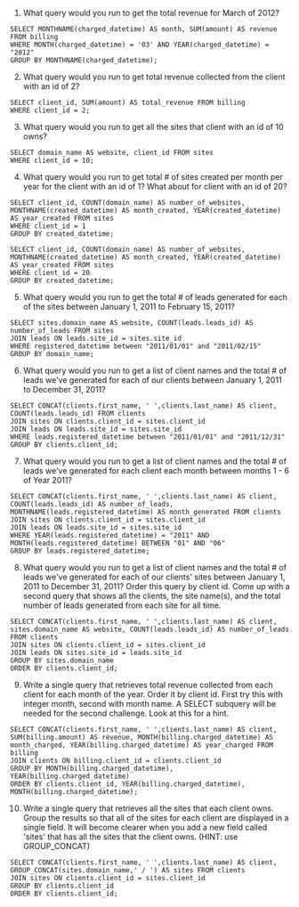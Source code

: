 1. What query would you run to get the total revenue for March of 2012?
```
SELECT MONTHNAME(charged_datetime) AS month, SUM(amount) AS revenue FROM billing
WHERE MONTH(charged_datetime) = '03' AND YEAR(charged_datetime) = "2012"
GROUP BY MONTHNAME(charged_datetime);
```

2. What query would you run to get total revenue collected from the client with an id of 2?
```
SELECT client_id, SUM(amount) AS total_revenue FROM billing
WHERE client_id = 2;
```

3. What query would you run to get all the sites that client with an id of 10 owns?
```
SELECT domain_name AS website, client_id FROM sites
WHERE client_id = 10;
```

4. What query would you run to get total # of sites created per month per year for the client with an id of 1? What about for client with an id of 20?
```
SELECT client_id, COUNT(domain_name) AS number_of_websites, MONTHNAME(created_datetime) AS month_created, YEAR(created_datetime) AS year_created FROM sites
WHERE client_id = 1
GROUP BY created_datetime;

SELECT client_id, COUNT(domain_name) AS number_of_websites, MONTHNAME(created_datetime) AS month_created, YEAR(created_datetime) AS year_created FROM sites
WHERE client_id = 20
GROUP BY created_datetime;
```

5. What query would you run to get the total # of leads generated for each of the sites between January 1, 2011 to February 15, 2011?
```
SELECT sites.domain_name AS website, COUNT(leads.leads_id) AS number_of_leads FROM sites
JOIN leads ON leads.site_id = sites.site_id
WHERE registered_datetime between "2011/01/01" and "2011/02/15"
GROUP BY domain_name;
```

6. What query would you run to get a list of client names and the total # of leads we've generated for each of our clients between January 1, 2011 to December 31, 2011?
```
SELECT CONCAT(clients.first_name, ' ',clients.last_name) AS client, COUNT(leads.leads_id) FROM clients
JOIN sites ON clients.client_id = sites.client_id
JOIN leads ON leads.site_id = sites.site_id
WHERE leads.registered_datetime between "2011/01/01" and "2011/12/31"
GROUP BY clients.client_id;
```

7. What query would you run to get a list of client names and the total # of leads we've generated for each client each month between months 1 - 6 of Year 2011?
```
SELECT CONCAT(clients.first_name, ' ',clients.last_name) AS client, COUNT(leads.leads_id) AS number_of_leads, MONTHNAME(leads.registered_datetime) AS month_generated FROM clients
JOIN sites ON clients.client_id = sites.client_id
JOIN leads ON leads.site_id = sites.site_id
WHERE YEAR(leads.registered_datetime) = "2011" AND MONTH(leads.registered_datetime) BETWEEN "01" AND "06"
GROUP BY leads.registered_datetime;
```

8. What query would you run to get a list of client names and the total # of leads we've generated for each of our clients' sites between January 1, 2011 to December 31, 2011? Order this query by client id.  Come up with a second query that shows all the clients, the site name(s), and the total number of leads generated from each site for all time.
```
SELECT CONCAT(clients.first_name, ' ',clients.last_name) AS client, sites.domain_name AS website, COUNT(leads.leads_id) AS number_of_leads FROM clients
JOIN sites ON clients.client_id = sites.client_id
JOIN leads ON sites.site_id = leads.site_id
GROUP BY sites.domain_name
ORDER BY clients.client_id;
```

9. Write a single query that retrieves total revenue collected from each client for each month of the year. Order it by client id.  First try this with integer month, second with month name.  A SELECT subquery will be needed for the second challenge.  Look at this for a hint.
```
SELECT CONCAT(clients.first_name, ' ',clients.last_name) AS client, SUM(billing.amount) AS revenue, MONTH(billing.charged_datetime) AS month_charged, YEAR(billing.charged_datetime) AS year_charged FROM billing
JOIN clients ON billing.client_id = clients.client_id
GROUP BY MONTH(billing.charged_datetime), YEAR(billing.charged_datetime)
ORDER BY clients.client_id, YEAR(billing.charged_datetime), MONTH(billing.charged_datetime);
```

10. Write a single query that retrieves all the sites that each client owns. Group the results so that all of the sites for each client are displayed in a single field. It will become clearer when you add a new field called 'sites' that has all the sites that the client owns. (HINT: use GROUP_CONCAT)
```
SELECT CONCAT(clients.first_name, ' ',clients.last_name) AS client, GROUP_CONCAT(sites.domain_name,' / ') AS sites FROM clients
JOIN sites ON clients.client_id = sites.client_id
GROUP BY clients.client_id
ORDER BY clients.client_id;
```
